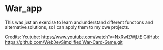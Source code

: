 # War_app
This was just an exercise to learn and understand different functions and alternative solutions, so I can apply them to my own projects. 

Credits:
Youtube: https://www.youtube.com/watch?v=NxRwIZWjLtE
GitHub: https://github.com/WebDevSimplified/War-Card-Game.git
